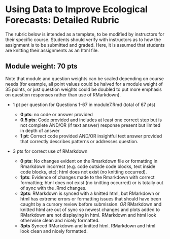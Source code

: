 # Using Data to Improve Ecological Forecasts: Detailed Rubric

The rubric below is intended as a template, to be modified by instructors for their specific course. Students should verify with instructors as to how the assignment is to be submitted and graded. Here, it is assumed that students are knitting their assignments as an html file.

## Module weight: 70 pts

Note that module and question weights can be scaled depending on course needs (for example, all point values could be halved for a module weight of 35 points, or just question weights could be doubled to put more emphasis on question responses rather than use of RMarkdown).

- 1 pt per question for Questions 1-67 in module7.Rmd (total of 67 pts)
    - **0 pts**: no code or answer provided
    - **0.5 pts**: Code provided and includes at least one correct step but is not complete AND/OR (if text answer) response present but limited in depth of answer
    - **1 pt**: Correct code provided AND/OR insightful text answer provided that correctly describes patterns or addresses question.
    
- 3 pts for correct use of RMarkdown
    - **0 pts**: No changes evident on the Rmarkdown file or formatting in Rmarkdown incorrect (e.g. code outside code blocks, text inside code blocks, etc); html does not exist (no knitting occurred).
    - **1pts**: Evidence of changes made to the Rmarkdown with correct formatting; html does not exist (no knitting occurred) or is totally out of sync with the .Rmd changes.
    - **2pts**: RMarkdown is synced with a knitted html, but RMarkdown or html has extreme errors or formatting issues that should have been caught by a cursory review before submission.
        _OR_ RMarkdown and knitted html are out of sync so newest changes and plots added to RMarkdown are not displaying in html. RMarkdown and html look otherwise clean and nicely formatted.
    - **3pts** Synced RMarkdown and knitted html. RMarkdown and html look clean and nicely formatted. 